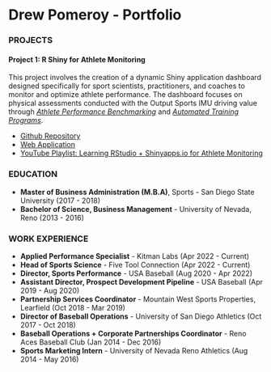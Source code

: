 # Drew Pomeroy - Portfolio

### PROJECTS
#### Project 1: R Shiny for Athlete Monitoring
This project involves the creation of a dynamic Shiny application dashboard designed specifically for sport scientists, practitioners, and coaches to monitor and optimize athlete performance. The dashboard focuses on physical assessments conducted with the Output Sports IMU driving value through <ins>*Athlete Performance Benchmarking*</ins> and <ins>*Automated Training Programs*</ins>. 
- [Github Repository](https://github.com/dpom93/RShiny_for_athlete_monitoring/tree/main?tab=readme-ov-file)
- [Web Application](https://dpomperformance.shinyapps.io/RWalkthrough/)
- [YouTube Playlist: Learning RStudio + Shinyapps.io for Athlete Monitoring](https://www.youtube.com/playlist?list=PLnCoHDFUN2utbjuj24WKOYhclndRsXBmV)

### EDUCATION
- **Master of Business Administration (M.B.A)**, Sports - San Diego State University (2017 - 2018)
- **Bachelor of Science, Business Management** - University of Nevada, Reno (2013 - 2016)

### WORK EXPERIENCE
- **Applied Performance Specialist** - Kitman Labs (Apr 2022 - Current)
- **Head of Sports Science** - Five Tool Connection (Apr 2022 - Current)
- **Director, Sports Performance** - USA Baseball (Aug 2020 - Apr 2022)
- **Assistant Director, Prospect Development Pipeline** - USA Baseball (Apr 2019 - Aug 2020)
- **Partnership Services Coordinator** - Mountain West Sports Properties, Learfield (Oct 2018 - Mar 2019)
- **Director of Baseball Operations** - University of San Diego Athletics (Oct 2017 - Oct 2018)
- **Baseball Operations + Corporate Partnerships Coordinator** - Reno Aces Baseball Club (Jan 2014 - Dec 2016)
- **Sports Marketing Intern** - University of Nevada Reno Athletics (Aug 2014 - May 2016)
